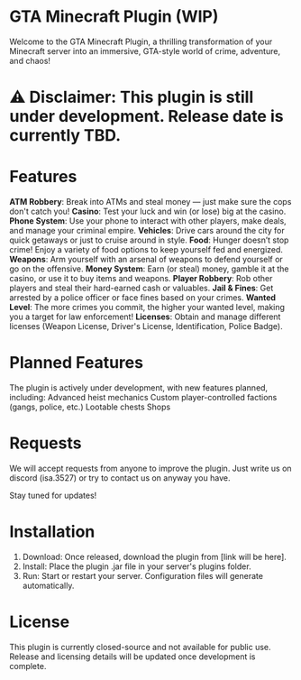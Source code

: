 # GTA Minecraft Plugin (WIP)
Welcome to the GTA Minecraft Plugin, a thrilling transformation of your Minecraft server into an immersive, GTA-style world of crime, adventure, and chaos!

# ⚠️ Disclaimer: This plugin is still under development. Release date is currently TBD.

# Features
**ATM Robbery**: Break into ATMs and steal money — just make sure the cops don't catch you!
**Casino**: Test your luck and win (or lose) big at the casino.
**Phone System**: Use your phone to interact with other players, make deals, and manage your criminal empire.
**Vehicles**: Drive cars around the city for quick getaways or just to cruise around in style.
**Food**: Hunger doesn’t stop crime! Enjoy a variety of food options to keep yourself fed and energized.
**Weapons**: Arm yourself with an arsenal of weapons to defend yourself or go on the offensive.
**Money System**: Earn (or steal) money, gamble it at the casino, or use it to buy items and weapons.
**Player Robbery**: Rob other players and steal their hard-earned cash or valuables.
**Jail & Fines**: Get arrested by a police officer or face fines based on your crimes.
**Wanted Level**: The more crimes you commit, the higher your wanted level, making you a target for law enforcement!
**Licenses**: Obtain and manage different licenses (Weapon License, Driver's License, Identification, Police Badge).

# Planned Features
The plugin is actively under development, with new features planned, including:
Advanced heist mechanics
Custom player-controlled factions (gangs, police, etc.)
Lootable chests
Shops

# Requests
We will accept requests from anyone to improve the plugin.
Just write us on discord (isa.3527) or try to contact us on anyway you have.

Stay tuned for updates!

# Installation
1. Download: Once released, download the plugin from [link will be here].
2. Install: Place the plugin .jar file in your server's plugins folder.
3. Run: Start or restart your server. Configuration files will generate automatically.

# License
This plugin is currently closed-source and not available for public use. Release and licensing details will be updated once development is complete.

